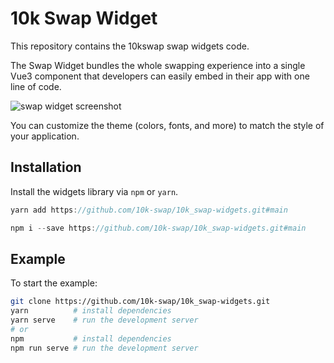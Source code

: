 # 10k Swap Widget

This repository contains the 10kswap swap widgets code.

The Swap Widget bundles the whole swapping experience into a single Vue3 component that developers can easily embed in their app with one line of code.

![swap widget screenshot](https://github.com/10k-swap/10k_swap-widgets/widget-screenshot.jpg)

You can customize the theme (colors, fonts, and more) to match the style of your application.

## Installation

Install the widgets library via `npm` or `yarn`.

```js
yarn add https://github.com/10k-swap/10k_swap-widgets.git#main
```

```js
npm i --save https://github.com/10k-swap/10k_swap-widgets.git#main
```

## Example

To start the example:

```bash
git clone https://github.com/10k-swap/10k_swap-widgets.git
yarn          # install dependencies
yarn serve    # run the development server
# or
npm           # install dependencies
npm run serve # run the development server
```
